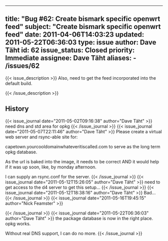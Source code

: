 
---
title: "Bug #62: Create bismark specific openwrt feed"
subject: "Create bismark specific openwrt feed"
date: 2011-04-06T14:03:23
updated: 2011-05-22T06:36:03
type: issue
author: Dave Täht
id: 62
issue_status: Closed
priority: Immediate
assignee: Dave Täht
aliases:
    - /issues/62
---

{{< issue_description >}}
Also, need to get the feed incorporated into the default build.


{{< /issue_description >}}

## History
{{< issue_journal date="2011-05-02T09:16:38" author="Dave Täht" >}}
need dns and std area for opkg
{{< /issue_journal >}}
{{< issue_journal date="2011-05-07T22:11:46" author="Dave Täht" >}}
Please create a virtual web server and rsync-able site for:

capetown.yourcooldomainwhateveritiscalled.com to serve as the long term
opkg database.

As the url is baked into the image, it needs to be correct AND it would
help if it was up soon, like, by monday afternoon.

I can supply an rsync.conf for the server.
{{< /issue_journal >}}
{{< issue_journal date="2011-05-12T15:26:05" author="Dave Täht" >}}
need to get access to the d4 server to get this setup...
{{< /issue_journal >}}
{{< issue_journal date="2011-05-12T18:38:16" author="Dave Täht" >}}
Bad...
{{< /issue_journal >}}
{{< issue_journal date="2011-05-16T19:45:15" author="Nick Feamster" >}}

{{< /issue_journal >}}
{{< issue_journal date="2011-05-22T06:36:03" author="Dave Täht" >}}
the package database is now in the right place. opkg works.

Without real DNS support, I can do no more.
{{< /issue_journal >}}

